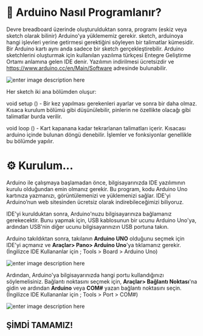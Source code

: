 # 💾 Arduino Nasıl Programlanır?
Devre breadboard üzerinde oluşturulduktan sonra, programı (eskiz  veya sketch olarak bilinir) Arduino'ya yüklememiz gerekir. sketch, arduinoya hangi işlevleri yerine getirmesi gerektiğini söyleyen bir talimatlar kümesidir. Bir Arduino kartı aynı anda sadece bir sketch gerçekleştirebilir. Arduino sketchlerini oluşturmak için kullanılan yazılıma türkçesi Entegre Geliştirme Ortamı anlamına gelen IDE denir.
Yazılımın indirilmesi ücretsizdir ve https://www.arduino.cc/en/Main/Software adresinde bulunabilir.

![enter image description here](http://kodlamayap.com/wp-content/uploads/2017/11/ardiuno-1.png)

Her sketch iki ana bölümden oluşur:

void setup () - Bir kez yapılması gerekenleri ayarlar ve sonra bir daha olmaz. Kısaca kurulum bölümü gibi düşünülebilir, pinlerin ne özellikte olacağı gibi talimatlar burda verilir. 

void loop () - Kart kapanana kadar tekrarlanan talimatları içerir. Kısacası arduino içinde bulunan döngü denebilir. İşlemler ve fonksiyonlar genellikle bu bölümde yapılır.

# ⚙️ Kurulum...

Arduino ile çalışmaya başlamadan önce, bilgisayarınızda IDE yazılımının kurulu olduğundan emin olmanız gerekir. Bu program, kodu Arduino Uno kartınıza yazmanızı, görüntülemenizi ve yüklemenizi sağlar. IDE'yi Arduino’nun web sitesinden ücretsiz olarak indirebileceğimizi biliyoruz.

IDE'yi kurulduktan sonra, Arduino'nuzu bilgisayarınıza bağlamanız gerekecektir. Bunu yapmak için, USB kablosunun bir ucunu Arduino Uno'ya, ardından USB'nin diğer ucunu bilgisayarınızın USB portuna takın.

Arduino takıldıktan sonra, takılanın **Arduino UNO** olduğunu seçmek için IDE'yi açmanız ve **Araçlar> Pano> Arduino Uno**'ya tıklamanız gerekir.
(İngilizce IDE Kullananlar için ; Tools > Board > Arduino Uno)

![enter image description here](http://kodlamayap.com/wp-content/uploads/2017/11/ardiuno-kart-se%C3%A7imi.png)


Ardından, Arduino'ya bilgisayarınızda hangi portu kullandığınızı söylemelisiniz. Bağlantı noktasını seçmek için, **Araçlar> Bağlantı Noktası**'na gidin ve ardından **Arduino** veya **COM#** yazan bağlantı noktasını seçin.
(İngilizce IDE Kullananlar için ; Tools > Port > COM#)

![enter image description here](http://kodlamayap.com/wp-content/uploads/2017/11/ardiuno-port-1.png)

## ŞİMDİ TAMAMIZ!
